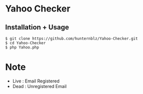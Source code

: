 # Yahoo Checker

## Installation + Usage

```terminal
$ git clone https://github.com/hunternblz/Yahoo-Checker.git
$ cd Yahoo-Checker
$ php Yahoo.php
```

# Note
- Live : Email Registered
- Dead : Unregistered Email

